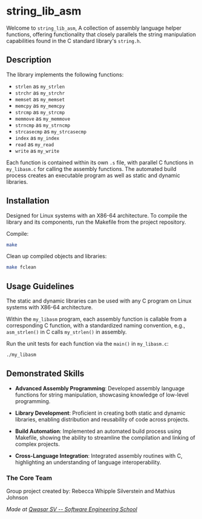# string_lib_asm

Welcome to `string_lib_asm`, A collection of assembly language helper functions, offering functionality that closely parallels the string manipulation capabilities found in the C standard library's `string.h`.

## Description

The library implements the following functions:

- `strlen` as `my_strlen`
- `strchr` as `my_strchr`
- `memset` as `my_memset`
- `memcpy` as `my_memcpy`
- `strcmp` as `my_strcmp`
- `memmove` as `my_memmove`
- `strncmp` as `my_strncmp`
- `strcasecmp` as `my_strcasecmp`
- `index` as `my_index`
- `read` as `my_read`
- `write` as `my_write`

Each function is contained within its own `.s` file, with parallel C functions in `my_libasm.c` for calling the assembly functions. The automated build process creates an executable program as well as static and dynamic libraries.

## Installation

Designed for Linux systems with an X86-64 architecture. To compile the library and its components, run the Makefile from the project repository.

Compile:

```bash
make
```

Clean up compiled objects and libraries:

```bash
make fclean
```

## Usage Guidelines

The static and dynamic libraries can be used with any C program on Linux systems with X86-64 architecture. 

Within the `my_libasm` program, each assembly function is callable from a corresponding C function, with a standardized naming convention, e.g., `asm_strlen()` in C calls `my_strlen()` in assembly.

Run the unit tests for each function via the `main()` in `my_libasm.c`:

```bash
./my_libasm
```

## Demonstrated Skills

- **Advanced Assembly Programming**: Developed assembly language functions for string manipulation, showcasing knowledge of low-level programming.
  
- **Library Development**: Proficient in creating both static and dynamic libraries, enabling distribution and reusability of code across projects.

- **Build Automation**: Implemented an automated build process using Makefile, showing the ability to streamline the compilation and linking of complex projects.

- **Cross-Language Integration**: Integrated assembly routines with C, highlighting an understanding of language interoperability.


### The Core Team
Group project created by:
Rebecca Whipple Silverstein and Mathius Johnson


<span><i>Made at <a href='https://qwasar.io'>Qwasar SV -- Software Engineering School</a></i></span>